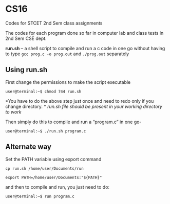 # CS16 
Codes for STCET 2nd Sem class assignments

The codes for each program done so far in computer lab and class tests in 2nd Sem CSE dept.


**run.sh** – a shell script to compile and run a c code in one go without having to type 
`gcc prog.c -o prog.out`
and `./prog.out` separately


Using run.sh
-------------------

First change the permissions to make the script executable

`user@terminal:~$ chmod 744 run.sh`

*You have to do the above step just once and need to redo only if you change directory. *
*run.sh file should be present in your working directory to work*

Then simply do this to compile and run a “program.c” in one go-

`user@terminal:~$ ./run.sh program.c`

Alternate way
---------------

Set the PATH variable using export command

`cp run.sh /home/user/Documents/run`

`export PATH=/home/user/Documents:"${PATH}"`


and then to compile and run, you just need to do: 

`user@terminal:~$ run program.c`

